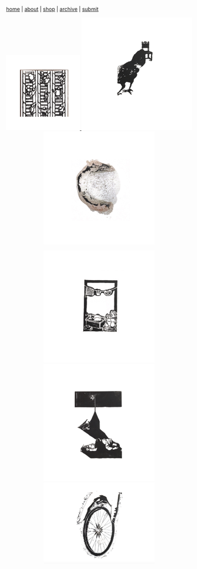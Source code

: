 [home](index.md) | [about](about.md)  |  [shop](shop.md)  |  [archive](archive.md)  |  [submit](submit.md)

<p align="center">
  <a href="issuesix.md">
    <img src="pictures/issue6.png" alt="Issue Six" width="200"/>
  </a>
  <a href="issuefive.md">
    <img src="pictures/issue5.png" alt="Issue Five" width="300"/>
  </a>
  <a href="issuefour.md">
    <img src="pictures/issue4.png" alt="Issue Four" width="300"/>
  </a>
</p>

<p align="center">
  <a href="issuethree.md">
    <img src="pictures/issue3.png" alt="Issue Six" width="300"/>
  </a>
  <a href="issuetwo.md">
    <img src="pictures/issue2.png" alt="Issue Five" width="300"/>
  </a>
  <a href="issueone.md">
    <img src="pictures/wg1icon.png" alt="Issue Four" width="300"/>
  </a>
</p>
